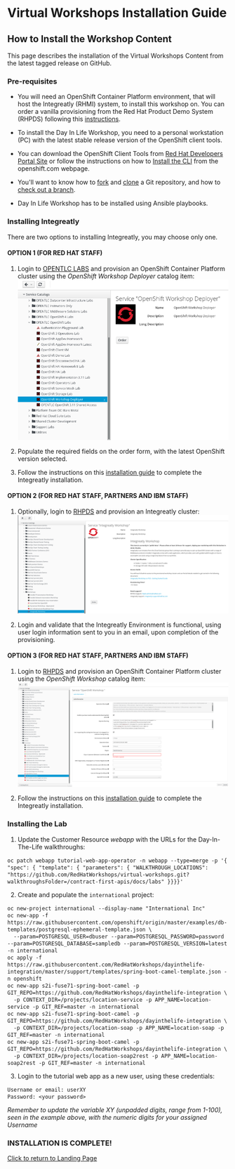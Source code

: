 # Virtual Workshops Installation Guide

## How to Install the Workshop Content

This page describes the installation of the Virtual Workshops Content from the latest tagged release on GitHub.

### Pre-requisites

* You will need an OpenShift Container Platform environment, that will host the Integreatly (RHMI) system, to install this workshop on. You can order a vanilla provisioning from the Red Hat Product Demo System (RHPDS) following this [instructions](https://mojo.redhat.com/docs/DOC-1175640).

* To install the Day In Life Workshop, you need to a personal workstation (PC) with the latest stable release version of the OpenShift client tools.

* You can download the OpenShift Client Tools from [Red Hat Developers Portal Site](https://developers.redhat.com/products/openshift/download/) or follow the instructions on how to [Install the CLI](https://docs.openshift.com/container-platform/3.9/cli_reference/get_started_cli.html#installing-the-cli) from the openshift.com webpage.

* You'll want to know how to [fork](https://help.github.com/articles/fork-a-repo/) and [clone](https://help.github.com/articles/cloning-a-repository/) a Git repository, and how to [check out a branch](https://git-scm.com/docs/git-checkout#git-checkout-emgitcheckoutemltbranchgt).

* Day In Life Workshop has to be installed using Ansible playbooks.

### Installing Integreatly

There are two options to installing Integreatly, you may choose only one.

#### OPTION 1 (FOR RED HAT STAFF)

1. Login to [OPENTLC LABS](https://labs.opentlc.com) and provision an OpenShift Container Platform cluster using the *OpenShift Workshop Deployer* catalog item:
![alt text](images/owd.png "OpenShift Workshop Deployer")

2. Populate the required fields on the order form, with the latest OpenShift version selected.

3. Follow the instructions on this [installation guide](https://github.com/integr8ly/installation) to complete the Integreatly installation.


#### OPTION 2 (FOR RED HAT STAFF, PARTNERS AND IBM STAFF)

1. Optionally, login to [RHPDS](https://rhpds.redhat.com) and provision an Integreatly cluster:
![alt text](images/iw.png "Integreatly Workshop")

2. Login and validate that the Integreatly Environment is functional, using user login information sent to you in an email, upon completion of the provisioning.


#### OPTION 3 (FOR RED HAT STAFF, PARTNERS AND IBM STAFF)

1. Login to [RHPDS](https://rhpds.redhat.com) and provision an OpenShift Container Platform cluster using the *OpenShift Workshop* catalog item:
![alt text](images/ocp_wrkshp.png "OpenShift Workshop")

2. Follow the instructions on this [installation guide](https://github.com/integr8ly/installation) to complete the Integreatly installation.

### Installing the Lab

1. Update the Customer Resource *webapp* with the URLs for the Day-In-The-Life walkthroughs:

```
oc patch webapp tutorial-web-app-operator -n webapp --type=merge -p '{ "spec": { "template": { "parameters": { "WALKTHROUGH_LOCATIONS": "https://github.com/RedHatWorkshops/virtual-workshops.git?walkthroughsFolder=/contract-first-apis/docs/labs" }}}}'
```

2. Create and populate the `international` project:
```
oc new-project international --display-name "International Inc"
oc new-app -f https://raw.githubusercontent.com/openshift/origin/master/examples/db-templates/postgresql-ephemeral-template.json \
  --param=POSTGRESQL_USER=dbuser --param=POSTGRESQL_PASSWORD=password --param=POSTGRESQL_DATABASE=sampledb --param=POSTGRESQL_VERSION=latest -n international
oc apply -f https://raw.githubusercontent.com/RedHatWorkshops/dayinthelife-integration/master/support/templates/spring-boot-camel-template.json -n openshift
oc new-app s2i-fuse71-spring-boot-camel -p GIT_REPO=https://github.com/RedHatWorkshops/dayinthelife-integration \
  -p CONTEXT_DIR=/projects/location-service -p APP_NAME=location-service -p GIT_REF=master -n international
oc new-app s2i-fuse71-spring-boot-camel -p GIT_REPO=https://github.com/RedHatWorkshops/dayinthelife-integration \
  -p CONTEXT_DIR=/projects/location-soap -p APP_NAME=location-soap -p GIT_REF=master -n international
oc new-app s2i-fuse71-spring-boot-camel -p GIT_REPO=https://github.com/RedHatWorkshops/dayinthelife-integration \
  -p CONTEXT_DIR=/projects/location-soap2rest -p APP_NAME=location-soap2rest -p GIT_REF=master -n international
```

3. Login to the tutorial web app as a new user, using these credentials:
```
Username or email: userXY
Password: <your password>
```

*Remember to update the variable XY (unpadded digits, range from 1-100), seen in the example above, with the numeric digits for your assigned Username*

### INSTALLATION IS COMPLETE!

[Click to return to Landing Page](https://agileintegration.ga)